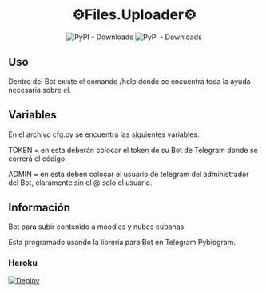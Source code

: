 <h1 align="center">⚙️Files.Uploader⚙️</h1>

<p align="center">

<img alt="PyPI - Downloads" src="https://img.shields.io/badge/Python-3776AB?style=for-the-badge&logo=python&logoColor=white"> 
<img alt="PyPI - Downloads" src="https://img.shields.io/badge/Pybiogram-3776AB?style=for-the-badge&logo=python&logoColor=white"> 

  
## Uso
Dentro del Bot existe el comando /help donde se encuentra toda la ayuda necesaria sobre el.
  
## Variables
En el archivo cfg.py se encuentra las siguientes variables:
  
TOKEN = en esta deberán colocar el token de su Bot de Telegram donde se correrá el código.
  
ADMIN = en esta deben colocar el usuario de telegram del administrador del Bot, claramente sin el @ solo el usuario.
  
  
## Información
Bot para subir contenido a moodles y nubes cubanas.
  
Esta programado usando la librería para Bot en Telegram Pybiogram.
  
  
  ### Heroku
[![Deploy](https://www.herokucdn.com/deploy/button.svg)](https://heroku.com/deploy?template=https://github.com/Unk980929/xczxcaef)
